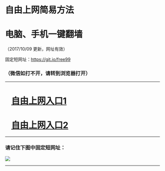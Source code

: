 ﻿# 自由上网简易方法

# 电脑、手机一键翻墙

（2017/10/09 更新，网址有效）

固定短网址：https://git.io/free99

### （微信如打不开，请转到浏览器打开）


***





# &nbsp;&nbsp; <a href="http://ft3003313213.fwq-tz-1001.info/fwqtz01.html?t=10090016140 " target="_blank">自由上网入口1</a>
# &nbsp;&nbsp; <a href="http://ft2398912844.fwq-tz-1002.info/fwqtz02.html?t=10090015886 " target="_blank">自由上网入口2</a>
***

### 请记住下图中固定短网址：

<img src="https://s3-us-west-2.amazonaws.com/fwq-1001/yjfq-20170905okok.png" /> 


***

